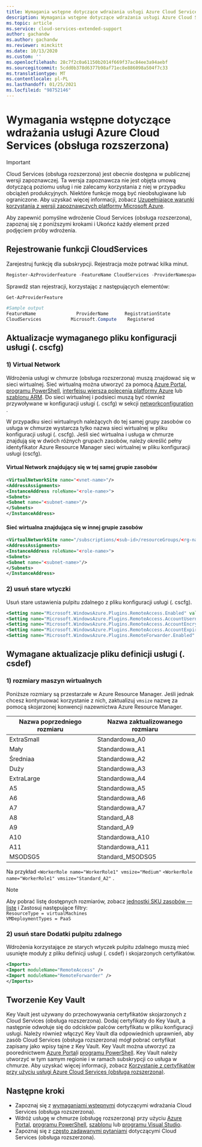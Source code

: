 ```yaml
---
title: Wymagania wstępne dotyczące wdrażania usługi Azure Cloud Services (obsługa rozszerzona)
description: Wymagania wstępne dotyczące wdrażania usługi Azure Cloud Services (obsługa rozszerzona)
ms.topic: article
ms.service: cloud-services-extended-support
author: gachandw
ms.author: gachandw
ms.reviewer: mimckitt
ms.date: 10/13/2020
ms.custom: ''
ms.openlocfilehash: 28c7f2c0a61150b2014f669f37ac84ee3a94aebf
ms.sourcegitcommit: 5cdd0b378d6377b98af71ec8e886098a504f7c33
ms.translationtype: MT
ms.contentlocale: pl-PL
ms.lasthandoff: 01/25/2021
ms.locfileid: "98752146"
---
```

# <a name="prerequisites-for-deploying-azure-cloud-services-extended-support"></a>Wymagania wstępne dotyczące wdrażania usługi Azure Cloud Services (obsługa rozszerzona)

> [!IMPORTANT]
> Cloud Services (obsługa rozszerzona) jest obecnie dostępna w publicznej wersji zapoznawczej.
> Ta wersja zapoznawcza nie jest objęta umową dotyczącą poziomu usług i nie zalecamy korzystania z niej w przypadku obciążeń produkcyjnych. Niektóre funkcje mogą być nieobsługiwane lub ograniczone. Aby uzyskać więcej informacji, zobacz [Uzupełniające warunki korzystania z wersji zapoznawczych platformy Microsoft Azure](https://azure.microsoft.com/support/legal/preview-supplemental-terms/).

Aby zapewnić pomyślne wdrożenie Cloud Services (obsługa rozszerzona), zapoznaj się z poniższymi krokami i Ukończ każdy element przed podjęciem próby wdrożenia. 

## <a name="register-the-cloudservices-feature"></a>Rejestrowanie funkcji CloudServices
Zarejestruj funkcję dla subskrypcji. Rejestracja może potrwać kilka minut. 

```powershell
Register-AzProviderFeature -FeatureName CloudServices -ProviderNamespace Microsoft.Compute
```

Sprawdź stan rejestracji, korzystając z następujących elementów:  
```powershell
Get-AzProviderFeature 

#Sample output
FeatureName               ProviderName      RegistrationState
CloudServices           Microsoft.Compute    Registered
```

## <a name="required-service-configuration-cscfg-file-updates"></a>Aktualizacje wymaganego pliku konfiguracji usługi (. cscfg)

### <a name="1-virtual-network"></a>1) Virtual Network
Wdrożenia usługi w chmurze (obsługa rozszerzona) muszą znajdować się w sieci wirtualnej. Sieć wirtualną można utworzyć za pomocą [Azure Portal](https://docs.microsoft.com/azure/virtual-network/quick-create-portal), [programu PowerShell](https://docs.microsoft.com/azure/virtual-network/quick-create-powershell), [interfejsu wiersza polecenia platformy Azure](https://docs.microsoft.com/azure/virtual-network/quick-create-cli) lub [szablonu ARM](https://docs.microsoft.com/azure/virtual-network/quick-create-template). Do sieci wirtualnej i podsieci muszą być również przywoływane w konfiguracji usługi (. cscfg) w sekcji [networkconfiguration](schema-cscfg-networkconfiguration.md) . 

W przypadku sieci wirtualnych należących do tej samej grupy zasobów co usługa w chmurze wystarcza tylko nazwa sieci wirtualnej w pliku konfiguracji usługi (. cscfg). Jeśli sieć wirtualna i usługa w chmurze znajdują się w dwóch różnych grupach zasobów, należy określić pełny identyfikator Azure Resource Manager sieci wirtualnej w pliku konfiguracji usługi (cscfg).
 
#### <a name="virtual-network-located-in-same-resource-group"></a>Virtual Network znajdujący się w tej samej grupie zasobów
```xml
<VirtualNetworkSite name="<vnet-name>"/> 
<AddressAssignments> 
<InstanceAddress roleName="<role-name>"> 
<Subnets> 
<Subnet name="<subnet-name>"/> 
</Subnets> 
</InstanceAddress> 
```

#### <a name="virtual-network-located-in-different-resource-group"></a>Sieć wirtualna znajdująca się w innej grupie zasobów
```xml
<VirtualNetworkSite name="/subscriptions/<sub-id>/resourceGroups/<rg-name>/providers/Microsoft.Network/virtualNetworks/<vnet-name>"/> 
<AddressAssignments> 
<InstanceAddress roleName="<role-name>"> 
<Subnets> 
<Subnet name="<subnet-name>"/> 
</Subnets> 
</InstanceAddress> 
```
### <a name="2-remove-the-old-plugins"></a>2) usuń stare wtyczki

Usuń stare ustawienia pulpitu zdalnego z pliku konfiguracji usługi (. cscfg).  

```xml
<Setting name="Microsoft.WindowsAzure.Plugins.RemoteAccess.Enabled" value="true" /> 
<Setting name="Microsoft.WindowsAzure.Plugins.RemoteAccess.AccountUsername" value="gachandw" /> 
<Setting name="Microsoft.WindowsAzure.Plugins.RemoteAccess.AccountEncryptedPassword" value="XXXX" /> 
<Setting name="Microsoft.WindowsAzure.Plugins.RemoteAccess.AccountExpiration" value="2021-12-17T23:59:59.0000000+05:30" /> 
<Setting name="Microsoft.WindowsAzure.Plugins.RemoteForwarder.Enabled" value="true" /> 
```

## <a name="required-service-definition-file-csdef-updates"></a>Wymagane aktualizacje pliku definicji usługi (. csdef)

### <a name="1-virtual-machine-sizes"></a>1) rozmiary maszyn wirtualnych
Poniższe rozmiary są przestarzałe w Azure Resource Manager. Jeśli jednak chcesz kontynuować korzystanie z nich, zaktualizuj `vmsize` nazwę za pomocą skojarzonej konwencji nazewnictwa Azure Resource Manager.  

| Nazwa poprzedniego rozmiaru | Nazwa zaktualizowanego rozmiaru | 
|---|---|
| ExtraSmall | Standardowa_A0 | 
| Mały | Standardowa_A1 |
| Średniaa | Standardowa_A2 | 
| Duży | Standardowa_A3 | 
| ExtraLarge | Standardowa_A4 | 
| A5 | Standardowa_A5 | 
| A6 | Standardowa_A6 | 
| A7 | Standardowa_A7 |  
| A8 | Standard_A8 | 
| A9 | Standard_A9 |
| A10 | Standardowa_A10 | 
| A11 | Standardowa_A11 | 
| MSODSG5 | Standard_MSODSG5 | 

 Na przykład `<WorkerRole name="WorkerRole1" vmsize="Medium"` `<WorkerRole name="WorkerRole1" vmsize="Standard_A2"` .
 
> [!NOTE]
> Aby pobrać listę dostępnych rozmiarów, zobacz [jednostki SKU zasobów — listę](https://docs.microsoft.com/rest/api/compute/resourceskus/list) i Zastosuj następujące filtry: <br>
`ResourceType = virtualMachines ` <br>
`VMDeploymentTypes = PaaS `


### <a name="2-remove-old-remote-desktop-plugins"></a>2) usuń stare Dodatki pulpitu zdalnego
Wdrożenia korzystające ze starych wtyczek pulpitu zdalnego muszą mieć usunięte moduły z pliku definicji usługi (. csdef) i skojarzonych certyfikatów. 

```xml
<Imports> 
<Import moduleName="RemoteAccess" /> 
<Import moduleName="RemoteForwarder" /> 
</Imports> 
```

## <a name="key-vault-creation"></a>Tworzenie Key Vault 

Key Vault jest używany do przechowywania certyfikatów skojarzonych z Cloud Services (obsługa rozszerzona). Dodaj certyfikaty do Key Vault, a następnie odwołuje się do odcisków palców certyfikatu w pliku konfiguracji usługi. Należy również włączyć Key Vault dla odpowiednich uprawnień, aby zasób Cloud Services (obsługa rozszerzona) mógł pobrać certyfikat zapisany jako wpisy tajne z Key Vault. Key Vault można utworzyć za poorednictwem [Azure Portal](https://docs.microsoft.com/azure/key-vault/general/quick-create-portal)i  [programu PowerShell](https://docs.microsoft.com/azure/key-vault/general/quick-create-powershell). Key Vault należy utworzyć w tym samym regionie i w ramach subskrypcji co usługa w chmurze. Aby uzyskać więcej informacji, zobacz [Korzystanie z certyfikatów przy użyciu usługi Azure Cloud Services (obsługa rozszerzona)](certificates-and-key-vault.md).

## <a name="next-steps"></a>Następne kroki 
- Zapoznaj się z [wymaganiami wstępnymi](deploy-prerequisite.md) dotyczącymi wdrażania Cloud Services (obsługa rozszerzona).
- Wdróż usługę w chmurze (obsługę rozszerzoną) przy użyciu [Azure Portal](deploy-portal.md), [programu PowerShell](deploy-powershell.md), [szablonu](deploy-template.md) lub [programu Visual Studio](deploy-visual-studio.md).
- Zapoznaj się z [często zadawanymi pytaniami](faq.md) dotyczącymi Cloud Services (obsługa rozszerzona).
